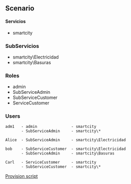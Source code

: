 ## Scenario

####  Servicios
 * smartcity

                     
### SubServicios
 * smartcity\Electricidad
 * smartcity\Basuras


### Roles
 * admin
 * SubServiceAdmin
 * SubServiceCustomer
 * ServiceCustomer


### Users
```
adm1   - admin               - smartcity
       - SubServiceAdmin     - smartcity\*

Alice  - SubServiceAdmin     - smartcity\Electricidad

bob    - SubServiceCustomer  - smartcity\Electricidad
       - SubServiceAdmin     - smartcity\Basuras

Carl   - ServiceCustomer     - smartcity
       - SubServiceCustomer  - smartcity\*
```
[Provision script](provision_smartcity.sh)

